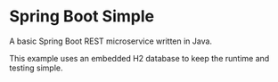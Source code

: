 # Spring Boot Simple

A basic Spring Boot REST microservice written in Java.

This example uses an embedded H2 database to keep the runtime and testing simple.

